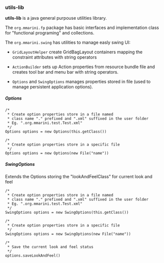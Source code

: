 ### utils-lib

**utils-lib** is a java general purpouse utilities library.

The `org.mmarini.fp` package has basic interfaces and implementation class for
"functional programing" and collections.

The `org.mmarini.swing` has utilities to manage easly swing UI:

-  `GridLayoutHelper` create GridBagLayout containers mapping the constraint 
   attributes with string operators

-  `ActionBuilder` sets up Action properties from resource bundle file and creates
   tool bar and menu bar with
   string operators.

-  `Options` and `SwingOptions` manages properties stored in file (used to manage
   persistent application options).


##### Options

    /*
     * Create option properties store in a file named
     * class name "." prefixed and ".xml" suffixed in the user folder
     * Eg. ".org.mmarini.test.Test.xml"
     */
    Options options = new Options(this.getClass())
     
    /*
     * Create option properties store in a specific file
     */
    Options options = new Options(new File("name"))


##### SwingOptions

Extends the Options storing the "lookAndFeelClass" for current look and feel

    /*
     * Create option properties store in a file named
     * class name "." prefixed and ".xml" suffixed in the user folder
     * Eg. ".org.mmarini.test.Test.xml"
     */
    SwingOptions options = new SwingOptions(this.getClass())
     
    /*
     * Create option properties store in a specific file
     */
    SwingOptions options = new SwingOptions(new File("name"))
    
    /*
     * Save the current look and feel status
     */
    options.saveLookAndFeel() 

